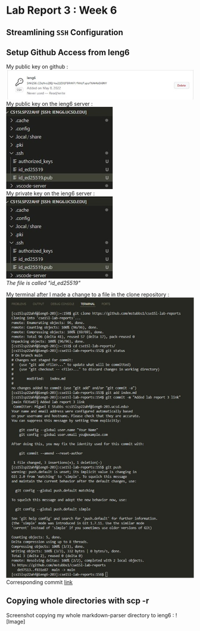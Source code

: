 # Lab Report 3 : Week 6 

## Streamlining `SSH` Configuration

## Setup Github Access from Ieng6

My public key on github :  
![Image](https://github.com/mstubbs1/cse15l-lab-reports/blob/main/public%20key%20github.jpg?raw=true)  
My public key on the ieng6 server :  
![Image](https://github.com/mstubbs1/cse15l-lab-reports/blob/main/publickeyincse15l.jpg?raw=true)  
My private key on the ieng6 server :   
![Image](https://github.com/mstubbs1/cse15l-lab-reports/blob/main/publickeyincse15l.jpg?raw=true)  
*The file is called "id_ed25519"*  

My terminal after I made a change to a file in the clone repository : 
![Image](https://github.com/mstubbs1/cse15l-lab-reports/blob/main/gitcommands.jpg?raw=true)  
Corresponding commit [link](https://github.com/mstubbs1/cse15l-lab-reports/commit/f831e875bfe7f0dde229ecb936b577f103957374) 

## Copying whole directories with scp -r 

Screenshot copying my whole markdown-parser directory to ieng6 : 
![Image]
